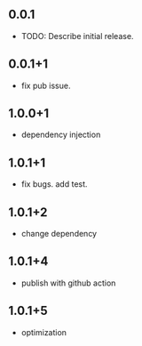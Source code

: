 ## 0.0.1

* TODO: Describe initial release.

## 0.0.1+1

* fix pub issue.

## 1.0.0+1

* dependency injection

## 1.0.1+1

* fix bugs. add test.

## 1.0.1+2

* change dependency

## 1.0.1+4

* publish with github action

## 1.0.1+5

* optimization